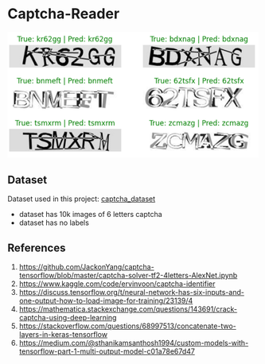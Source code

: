 # Captcha-Reader
![cover image](dataset-cover.png)
## Dataset
Dataset used in this project: [captcha_dataset](https://www.kaggle.com/datasets/johnbergmann/captcha-image-dataset/code)
- dataset has 10k images of 6 letters captcha
- dataset has no labels

## References
1. https://github.com/JackonYang/captcha-tensorflow/blob/master/captcha-solver-tf2-4letters-AlexNet.ipynb
2. https://www.kaggle.com/code/ervinvoon/captcha-identifier
3. https://discuss.tensorflow.org/t/neural-network-has-six-inputs-and-one-output-how-to-load-image-for-training/23139/4
4. https://mathematica.stackexchange.com/questions/143691/crack-captcha-using-deep-learning
5. https://stackoverflow.com/questions/68997513/concatenate-two-layers-in-keras-tensorflow
6. https://medium.com/@sthanikamsanthosh1994/custom-models-with-tensorflow-part-1-multi-output-model-c01a78e67d47